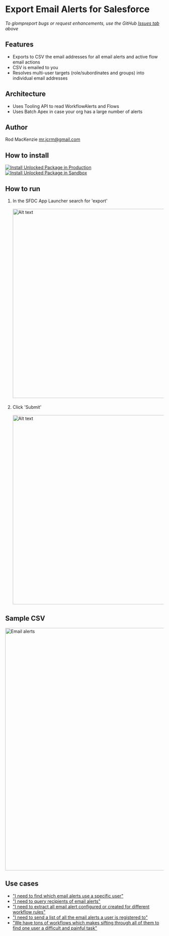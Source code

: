 # Export Email Alerts for Salesforce
*To glompreport bugs or request enhancements, use the GitHub [Issues tab](https://github.com/50471736/Export_Email_Alerts/issues) above*
## Features
- Exports to CSV the email addresses for all email alerts and active flow email actions
- CSV is emailed to you
- Resolves multi-user targets (role/subordinates and groups) into individual email addresses
## Architecture
- Uses Tooling API to read WorkflowAlerts and Flows
- Uses Batch Apex in case your org has a large number of alerts
## Author
Rod MacKenzie mr.jcrm@gmail.com
## How to install
[![Install Unlocked Package in Production](./images/btn-install-unlocked-package-prod-de.png)](https://login.salesforce.com/packaging/installPackage.apexp?p0=04tak0000003uFNAAY)<br>
[![Install Unlocked Package in Sandbox](./images/btn-install-unlocked-package-sandbox-scratch.png)](https://test.salesforce.com/packaging/installPackage.apexp?p0=04tak0000003uFNAAY)<br>
## How to run
1. In the SFDC App Launcher search for 'export'<br>
<br><img src="images/HowToRun1.png" alt="Alt text" title="Optional title" width="600"/><br><br>
2. Click 'Submit'<br>
<br><img src="images/HowToRun2.png" alt="Alt text" title="Optional title" width="600"/>
## Sample CSV
<img width="769" alt="Email alerts" src="https://user-images.githubusercontent.com/16543260/233796850-b12af254-c27e-4de3-ba76-dd4aa726b339.png">

## Use cases
- ["I need to find which email alerts use a specific user"](https://success.salesforce.com/answers?id=90630000000gqM7AAI)
- ["I need to query recipients of email alerts"](https://ideas.salesforce.com/s/idea/a0B8W00000GdhyhUAB/allow-tooling-api-to-query-recipients-for-workflow-alerts)
- ["I need to extract all email alert configured or created for different workflow rules"](https://www.sfdcstuff.com/2020/01/fetch-all-workflow-email-alert-details.html#google_vignette)
- ["I need to send a list of all the email alerts a user is registered to"](https://salesforce.stackexchange.com/questions/302616/how-to-query-the-workflowalert-metadata-object)
- ["We have tons of workflows which makes sifting through all of them to find one user a difficult and painful task"](https://ideas.salesforce.com/s/idea/a0B8W00000GdivMUAR/deactivating-users-who-are-used-in-workflows)